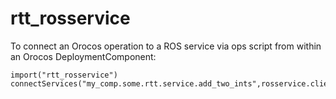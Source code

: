 
rtt\_rosservice
===============

To connect an Orocos operation to a ROS service via ops script from within an
Orocos DeploymentComponent: 
```
import("rtt_rosservice")
connectServices("my_comp.some.rtt.service.add_two_ints",rosservice.client("/some/ros/namespace/add_two_ints"))
```




